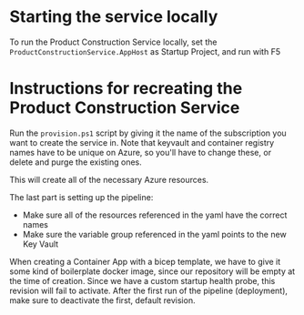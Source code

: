 # Starting the service locally

To run the Product Construction Service locally, set the `ProductConstructionService.AppHost` as Startup Project, and run with F5

# Instructions for recreating the Product Construction Service
Run the `provision.ps1` script by giving it the name of the subscription you want to create the service in. Note that keyvault and container registry names have to be unique on Azure, so you'll have to change these, or delete and purge the existing ones.

This will create all of the necessary Azure resources.

The last part is setting up the pipeline:
 - Make sure all of the resources referenced in the yaml have the correct names
 - Make sure the variable group referenced in the yaml points to the new Key Vault

When creating a Container App with a bicep template, we have to give it some kind of boilerplate docker image, since our repository will be empty at the time of creation. Since we have a custom startup health probe, this revision will fail to activate. After the first run of the pipeline (deployment), make sure to deactivate the first, default revision.